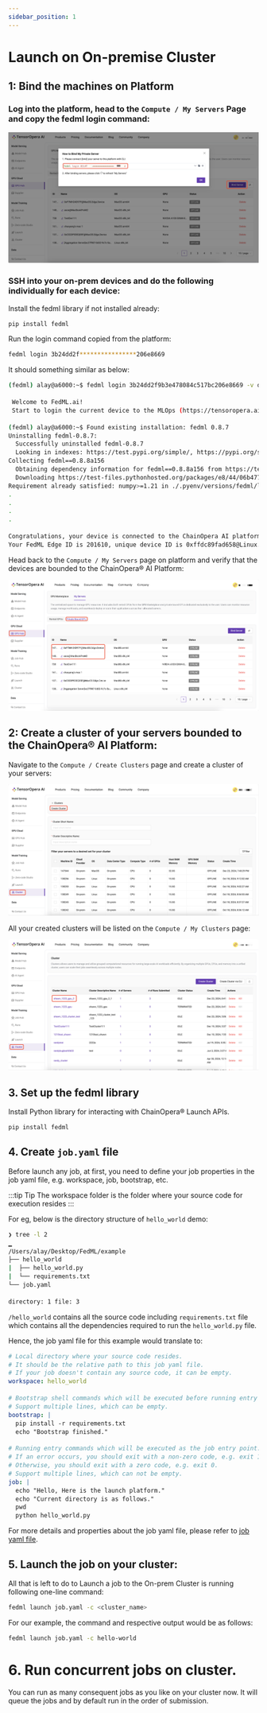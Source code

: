 ```yaml
---
sidebar_position: 1
---
```


# Launch on On-premise Cluster

## 1: Bind the machines on Platform

### Log into the platform, head to the `Compute / My Servers` Page and copy the fedml login command:

![OnPremDevices.jpg](static/image/bind_my_servers.png)

### SSH into your on-prem devices and do the following individually for each device:

Install the fedml library if not installed already:

```bash
pip install fedml
```

Run the login command copied from the platform:

```bash
fedml login 3b24dd2f****************206e8669
```

It should something similar as below:

```bash
(fedml) alay@a6000:~$ fedml login 3b24dd2f9b3e478084c517bc206e8669 -v dev

 Welcome to FedML.ai!
 Start to login the current device to the MLOps (https://tensoropera.ai)...

(fedml) alay@a6000:~$ Found existing installation: fedml 0.8.7
Uninstalling fedml-0.8.7:
  Successfully uninstalled fedml-0.8.7
  Looking in indexes: https://test.pypi.org/simple/, https://pypi.org/simple
Collecting fedml==0.8.8a156
  Obtaining dependency information for fedml==0.8.8a156 from https://test-files.pythonhosted.org/packages/e8/44/06b4773fe095760c8dd4933c2f75ee7ea9594938038fb8293afa22028906/fedml-0.8.8a156-py2.py3-none-any.whl.metadata
  Downloading https://test-files.pythonhosted.org/packages/e8/44/06b4773fe095760c8dd4933c2f75ee7ea9594938038fb8293afa22028906/fedml-0.8.8a156-py2.py3-none-any.whl.metadata (4.8 kB)
Requirement already satisfied: numpy>=1.21 in ./.pyenv/versions/fedml/lib/python3.10/site-packages (from fedml==0.8.8a156
.
.
.
.

Congratulations, your device is connected to the ChainOpera AI platform successfully!
Your FedML Edge ID is 201610, unique device ID is 0xffdc89fad658@Linux.Edge.Device
```

Head back to the `Compute / My Servers` page on platform and verify that the devices are bounded to the ChainOpera® AI Platform:

![OnPremDevicesBind.png](static/image/binded_servers.png)

## 2: Create a cluster of your servers bounded to the ChainOpera® AI Platform:

Navigate to the `Compute / Create Clusters` page and create a cluster of your servers:

![OnPremCluster.png](static/image/create_cluster.png)

All your created clusters will be listed on the `Compute / My Clusters` page:

![OnPremClusterList.png](static/image/my_clusters.png)

## 3. Set up the fedml library

Install Python library for interacting with ChainOpera® Launch APIs.

```bash
pip install fedml
```

## 4. Create `job.yaml` file

Before launch any job, at first, you need to define your job properties in the job yaml file, e.g. workspace, job, bootstrap, etc.

:::tip Tip
The workspace folder is the folder where your source code for execution resides
:::

For eg, below is the directory structure of `hello_world` demo:

```bash
❯ tree -l 2
▁
/Users/alay/Desktop/FedML/example
├── hello_world
|  ├── hello_world.py
|  └── requirements.txt
└── job.yaml

directory: 1 file: 3
```

`/hello_world` contains all the source code including `requirements.txt` file which contains all the dependencies required to run the `hello_world.py` file.

Hence, the job yaml file for this example would translate to:

```yaml title="job.yaml"
# Local directory where your source code resides.
# It should be the relative path to this job yaml file.
# If your job doesn't contain any source code, it can be empty.
workspace: hello_world

# Bootstrap shell commands which will be executed before running entry commands.
# Support multiple lines, which can be empty.
bootstrap: |
  pip install -r requirements.txt
  echo "Bootstrap finished."

# Running entry commands which will be executed as the job entry point.
# If an error occurs, you should exit with a non-zero code, e.g. exit 1.
# Otherwise, you should exit with a zero code, e.g. exit 0.
# Support multiple lines, which can not be empty.
job: |
  echo "Hello, Here is the launch platform."
  echo "Current directory is as follows."
  pwd
  python hello_world.py
```

For more details and properties about the job yaml file, please refer to [job yaml file](../yaml).

## 5. Launch the job on your cluster:

All that is left to do to Launch a job to the On-prem Cluster is running following one-line command:

```bash
fedml launch job.yaml -c <cluster_name>
```

For our example, the command and respective output would be as follows:

```bash
fedml launch job.yaml -c hello-world
```

# 6. Run concurrent jobs on cluster.

You can run as many consequent jobs as you like on your cluster now. It will queue the jobs and by default run in the order of submission.
